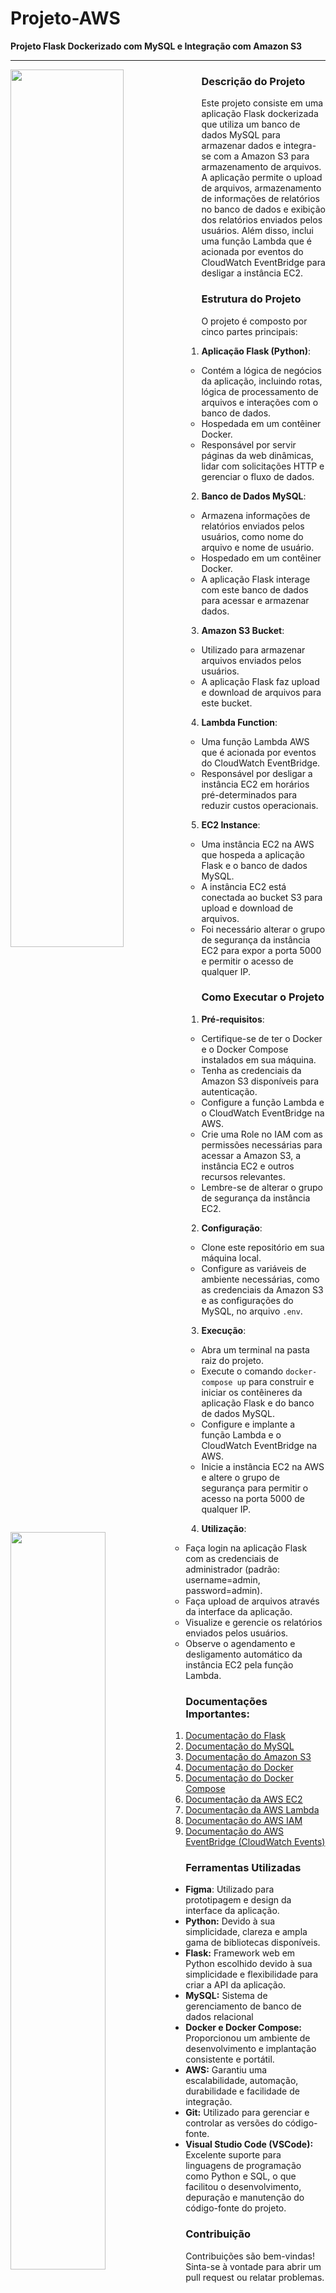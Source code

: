 # Projeto-AWS
**Projeto Flask Dockerizado com MySQL e Integração com Amazon S3**

---
<img align="left" src="https://github.com/BiancaMalta/Projeto-AWS/assets/92928037/c0d9e407-524b-4963-ade3-5c6aa7d5f58a" width="60%">

### Descrição do Projeto
Este projeto consiste em uma aplicação Flask dockerizada que utiliza um banco de dados MySQL para armazenar dados e integra-se com a Amazon S3 para armazenamento de arquivos. A aplicação permite o upload de arquivos, armazenamento de informações de relatórios no banco de dados e exibição dos relatórios enviados pelos usuários. Além disso, inclui uma função Lambda que é acionada por eventos do CloudWatch EventBridge para desligar a instância EC2.

### Estrutura do Projeto
O projeto é composto por cinco partes principais:

1. **Aplicação Flask (Python)**:
   - Contém a lógica de negócios da aplicação, incluindo rotas, lógica de processamento de arquivos e interações com o banco de dados.
   - Hospedada em um contêiner Docker.
   - Responsável por servir páginas da web dinâmicas, lidar com solicitações HTTP e gerenciar o fluxo de dados.

2. **Banco de Dados MySQL**:
   - Armazena informações de relatórios enviados pelos usuários, como nome do arquivo e nome de usuário.
   - Hospedado em um contêiner Docker.
   - A aplicação Flask interage com este banco de dados para acessar e armazenar dados.

<img align="left" src="https://github.com/BiancaMalta/Projeto-AWS/assets/92928037/c22f26a1-84b2-4f3b-b9ba-62fa3c012f59"  width="55%">

3. **Amazon S3 Bucket**:
   - Utilizado para armazenar arquivos enviados pelos usuários.
   - A aplicação Flask faz upload e download de arquivos para este bucket.

4. **Lambda Function**:
   - Uma função Lambda AWS que é acionada por eventos do CloudWatch EventBridge.
   - Responsável por desligar a instância EC2 em horários pré-determinados para reduzir custos operacionais.

5. **EC2 Instance**:
   - Uma instância EC2 na AWS que hospeda a aplicação Flask e o banco de dados MySQL.
   - A instância EC2 está conectada ao bucket S3 para upload e download de arquivos.
   - Foi necessário alterar o grupo de segurança da instância EC2 para expor a porta 5000 e permitir o acesso de qualquer IP.


### Como Executar o Projeto

1. **Pré-requisitos**:
   - Certifique-se de ter o Docker e o Docker Compose instalados em sua máquina.
   - Tenha as credenciais da Amazon S3 disponíveis para autenticação.
   - Configure a função Lambda e o CloudWatch EventBridge na AWS.
   - Crie uma Role no IAM com as permissões necessárias para acessar a Amazon S3, a instância EC2 e outros recursos relevantes.
   - Lembre-se de alterar o grupo de segurança da instância EC2.

2. **Configuração**:
   - Clone este repositório em sua máquina local.
   - Configure as variáveis de ambiente necessárias, como as credenciais da Amazon S3 e as configurações do MySQL, no arquivo `.env`.

3. **Execução**:
   - Abra um terminal na pasta raiz do projeto.
   - Execute o comando `docker-compose up` para construir e iniciar os contêineres da aplicação Flask e do banco de dados MySQL.
   - Configure e implante a função Lambda e o CloudWatch EventBridge na AWS.
   - Inicie a instância EC2 na AWS e altere o grupo de segurança para permitir o acesso na porta 5000 de qualquer IP.

4. **Utilização**:
   - Faça login na aplicação Flask com as credenciais de administrador (padrão: username=admin, password=admin).
   - Faça upload de arquivos através da interface da aplicação.
   - Visualize e gerencie os relatórios enviados pelos usuários.
   - Observe o agendamento e desligamento automático da instância EC2 pela função Lambda.

### Documentações Importantes:

1. [Documentação do Flask](https://flask.palletsprojects.com/)
2. [Documentação do MySQL](https://dev.mysql.com/doc/)
3. [Documentação do Amazon S3](https://docs.aws.amazon.com/AmazonS3/latest/dev/Welcome.html)
4. [Documentação do Docker](https://docs.docker.com/)
5. [Documentação do Docker Compose](https://docs.docker.com/compose/)
6. [Documentação da AWS EC2](https://docs.aws.amazon.com/ec2/)
7. [Documentação da AWS Lambda](https://docs.aws.amazon.com/lambda/)
8. [Documentação do AWS IAM](https://docs.aws.amazon.com/IAM/latest/UserGuide/introduction.html)
9. [Documentação do AWS EventBridge (CloudWatch Events)](https://docs.aws.amazon.com/eventbridge/)

### Ferramentas Utilizadas
- **Figma**: Utilizado para prototipagem e design da interface da aplicação.
- **Python:** Devido à sua simplicidade, clareza e ampla gama de bibliotecas disponíveis.
- **Flask:** Framework web em Python escolhido devido à sua simplicidade e flexibilidade para criar a API da aplicação.
- **MySQL:** Sistema de gerenciamento de banco de dados relacional
- **Docker e Docker Compose:** Proporcionou um ambiente de desenvolvimento e implantação consistente e portátil.
- **AWS:** Garantiu uma escalabilidade, automação, durabilidade e facilidade de integração.
- **Git:** Utilizado para gerenciar e controlar as versões do código-fonte.
- **Visual Studio Code (VSCode):** Excelente suporte para linguagens de programação como Python e SQL, o que facilitou o desenvolvimento, depuração e manutenção do código-fonte do projeto.

### Contribuição
Contribuições são bem-vindas! Sinta-se à vontade para abrir um pull request ou relatar problemas.

